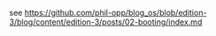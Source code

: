 
see https://github.com/phil-opp/blog_os/blob/edition-3/blog/content/edition-3/posts/02-booting/index.md

